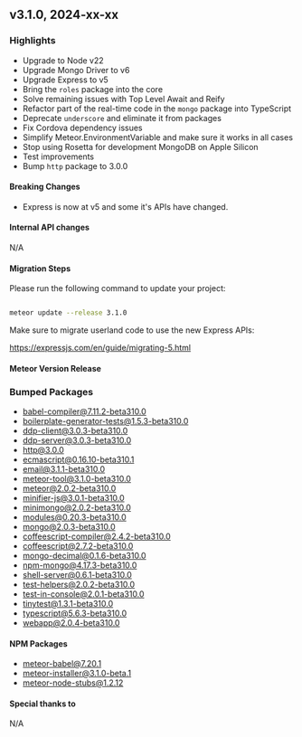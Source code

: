 ## v3.1.0, 2024-xx-xx

### Highlights

- Upgrade to Node v22
- Upgrade Mongo Driver to v6
- Upgrade Express to v5
- Bring the `roles` package into the core
- Solve remaining issues with Top Level Await and Reify
- Refactor part of the real-time code in the `mongo` package into TypeScript
- Deprecate `underscore` and eliminate it from packages
- Fix Cordova dependency issues
- Simplify Meteor.EnvironmentVariable and make sure it works in all cases
- Stop using Rosetta for development MongoDB on Apple Silicon
- Test improvements
- Bump `http` package to 3.0.0

#### Breaking Changes

- Express is now at v5 and some it's APIs have changed.

####  Internal API changes

N/A

#### Migration Steps

Please run the following command to update your project:

```bash

meteor update --release 3.1.0

```

Make sure to migrate userland code to use the new Express APIs: 

https://expressjs.com/en/guide/migrating-5.html



#### Meteor Version Release

### Bumped Packages

- babel-compiler@7.11.2-beta310.0
- boilerplate-generator-tests@1.5.3-beta310.0
- ddp-client@3.0.3-beta310.0
- ddp-server@3.0.3-beta310.0
- http@3.0.0
- ecmascript@0.16.10-beta310.1
- email@3.1.1-beta310.0
- meteor-tool@3.1.0-beta310.0
- meteor@2.0.2-beta310.0
- minifier-js@3.0.1-beta310.0
- minimongo@2.0.2-beta310.0
- modules@0.20.3-beta310.0
- mongo@2.0.3-beta310.0
- coffeescript-compiler@2.4.2-beta310.0
- coffeescript@2.7.2-beta310.0
- mongo-decimal@0.1.6-beta310.0
- npm-mongo@4.17.3-beta310.0
- shell-server@0.6.1-beta310.0
- test-helpers@2.0.2-beta310.0
- test-in-console@2.0.1-beta310.0
- tinytest@1.3.1-beta310.0
- typescript@5.6.3-beta310.0
- webapp@2.0.4-beta310.0

#### NPM Packages

- meteor-babel@7.20.1
- meteor-installer@3.1.0-beta.1
- meteor-node-stubs@1.2.12

#### Special thanks to

N/A
